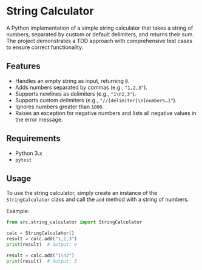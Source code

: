# String Calculator

A Python implementation of a simple string calculator that takes a string of numbers, separated by custom or default delimiters, and returns their sum. The project demonstrates a TDD approach with comprehensive test cases to ensure correct functionality.

## Features

- Handles an empty string as input, returning `0`.
- Adds numbers separated by commas (e.g., `"1,2,3"`).
- Supports newlines as delimiters (e.g., `"1\n2,3"`).
- Supports custom delimiters (e.g., `"//[delimiter]\n[numbers…]"`).
- Ignores numbers greater than `1000`.
- Raises an exception for negative numbers and lists all negative values in the error message.

## Requirements

- Python 3.x
- `pytest`

## Usage

To use the string calculator, simply create an instance of the `StringCalculator` class and call the `add` method with a string of numbers.

Example:

```python
from src.string_calculator import StringCalculator

calc = StringCalculator()
result = calc.add("1,2,3")
print(result)  # Output: 6

result = calc.add("1\n2")
print(result)  # Output: 3
